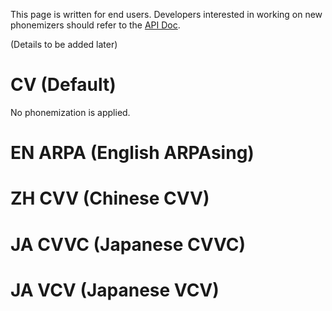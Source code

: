 This page is written for end users. Developers interested in working on new phonemizers should refer to the [API Doc](https://github.com/stakira/OpenUtau/blob/master/OpenUtau.Core/Api/README.md).

(Details to be added later)
# CV (Default)
No phonemization is applied.

# EN ARPA (English ARPAsing)

# ZH CVV (Chinese CVV)

# JA CVVC (Japanese CVVC)

# JA VCV (Japanese VCV)